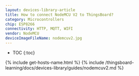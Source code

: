 ```yaml
---
layout: devices-library-article
title: How to connect NodeMCU V2 to ThingsBoard?
category: Microcontrollers
chip: ESP8266
connectivity: HTTP, MQTT, WIFI
vendor: NodeMCU
deviceImageFileName: nodemcuv2.jpg
---
```


* TOC
{:toc}

{% include get-hosts-name.html %}
{% include /thingsboard-learning/docs/devices-library/guides/nodemcuv2.md %}
